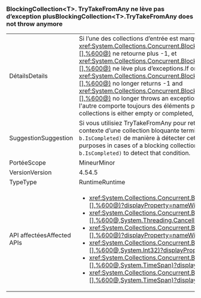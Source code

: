 ### <a name="blockingcollectionlttgttrytakefromany-does-not-throw-anymore"></a><span data-ttu-id="9355e-101">BlockingCollection&lt;T&gt;. TryTakeFromAny ne lève pas d’exception plus</span><span class="sxs-lookup"><span data-stu-id="9355e-101">BlockingCollection&lt;T&gt;.TryTakeFromAny does not throw anymore</span></span>

|   |   |
|---|---|
|<span data-ttu-id="9355e-102">Détails</span><span class="sxs-lookup"><span data-stu-id="9355e-102">Details</span></span>|<span data-ttu-id="9355e-103">Si l’une des collections d’entrée est marquée comme terminée, <xref:System.Collections.Concurrent.BlockingCollection%601.TryTakeFromAny(System.Collections.Concurrent.BlockingCollection{%600}[],%600@)> ne retourne plus -1, et <xref:System.Collections.Concurrent.BlockingCollection%601.TakeFromAny(System.Collections.Concurrent.BlockingCollection{%600}[],%600@)> ne lève plus d’exceptions.</span><span class="sxs-lookup"><span data-stu-id="9355e-103">If one of the input collections is marked completed, <xref:System.Collections.Concurrent.BlockingCollection%601.TryTakeFromAny(System.Collections.Concurrent.BlockingCollection{%600}[],%600@)> no longer returns -1 and <xref:System.Collections.Concurrent.BlockingCollection%601.TakeFromAny(System.Collections.Concurrent.BlockingCollection{%600}[],%600@)> no longer throws an exception.</span></span> <span data-ttu-id="9355e-104">Cette modification permet d'utiliser des collections lorsque l'une est vide ou terminée, alors que l'autre comporte toujours des éléments pouvant être récupérés.</span><span class="sxs-lookup"><span data-stu-id="9355e-104">This change makes it possible to work with collections when one of the collections is either empty or completed, but the other collection still has items that can be retrieved.</span></span>|
|<span data-ttu-id="9355e-105">Suggestion</span><span class="sxs-lookup"><span data-stu-id="9355e-105">Suggestion</span></span>|<span data-ttu-id="9355e-106">Si vous utilisiez TryTakeFromAny pour retourner -1 ou TakeFromAny pour lever des exceptions à des fins de flux de contrôle, dans le contexte d’une collection bloquante terminée, ce code doit à présent être modifié pour utiliser <code>.Any(b =&gt; b.IsCompleted)</code> de manière à détecter cette condition.</span><span class="sxs-lookup"><span data-stu-id="9355e-106">If TryTakeFromAny returning -1 or TakeFromAny throwing were used for control-flow purposes in cases of a blocking collection being completed, such code should now be changed to use <code>.Any(b =&gt; b.IsCompleted)</code> to detect that condition.</span></span>|
|<span data-ttu-id="9355e-107">Portée</span><span class="sxs-lookup"><span data-stu-id="9355e-107">Scope</span></span>|<span data-ttu-id="9355e-108">Mineur</span><span class="sxs-lookup"><span data-stu-id="9355e-108">Minor</span></span>|
|<span data-ttu-id="9355e-109">Version</span><span class="sxs-lookup"><span data-stu-id="9355e-109">Version</span></span>|<span data-ttu-id="9355e-110">4.5</span><span class="sxs-lookup"><span data-stu-id="9355e-110">4.5</span></span>|
|<span data-ttu-id="9355e-111">Type</span><span class="sxs-lookup"><span data-stu-id="9355e-111">Type</span></span>|<span data-ttu-id="9355e-112">Runtime</span><span class="sxs-lookup"><span data-stu-id="9355e-112">Runtime</span></span>|
|<span data-ttu-id="9355e-113">API affectées</span><span class="sxs-lookup"><span data-stu-id="9355e-113">Affected APIs</span></span>|<ul><li><xref:System.Collections.Concurrent.BlockingCollection%601.TakeFromAny(System.Collections.Concurrent.BlockingCollection{%600}[],%600@)?displayProperty=nameWithType></li><li><xref:System.Collections.Concurrent.BlockingCollection%601.TakeFromAny(System.Collections.Concurrent.BlockingCollection{%600}[],%600@,System.Threading.CancellationToken)?displayProperty=nameWithType></li><li><xref:System.Collections.Concurrent.BlockingCollection%601.TryTakeFromAny(System.Collections.Concurrent.BlockingCollection{%600}[],%600@)?displayProperty=nameWithType></li><li><xref:System.Collections.Concurrent.BlockingCollection%601.TryTakeFromAny(System.Collections.Concurrent.BlockingCollection{%600}[],%600@,System.Int32)?displayProperty=nameWithType></li><li><xref:System.Collections.Concurrent.BlockingCollection%601.TryTakeFromAny(System.Collections.Concurrent.BlockingCollection{%600}[],%600@,System.TimeSpan)?displayProperty=nameWithType></li><li><xref:System.Collections.Concurrent.BlockingCollection%601.TryTakeFromAny(System.Collections.Concurrent.BlockingCollection{%600}[],%600@,System.TimeSpan)?displayProperty=nameWithType></li></ul>|

